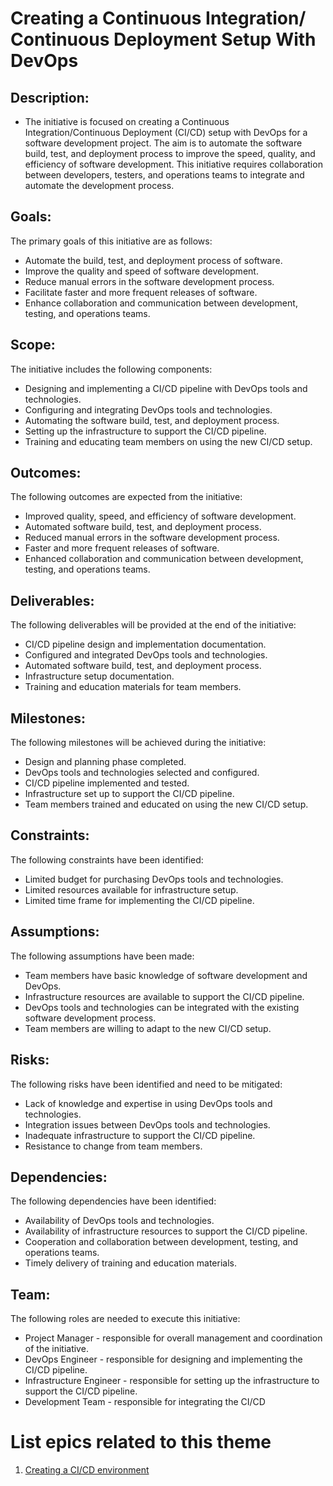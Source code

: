 # Creating a Continuous Integration/ Continuous Deployment Setup With DevOps

## Description:
* The initiative is focused on creating a Continuous Integration/Continuous Deployment (CI/CD) setup with DevOps for a software development project. The aim is to automate the software build, test, and deployment process to improve the speed, quality, and efficiency of software development. This initiative requires collaboration between developers, testers, and operations teams to integrate and automate the development process.

## Goals:
The primary goals of this initiative are as follows:

* Automate the build, test, and deployment process of software.
* Improve the quality and speed of software development.
* Reduce manual errors in the software development process.
* Facilitate faster and more frequent releases of software.
* Enhance collaboration and communication between development, testing, and operations teams.

## Scope:
The initiative includes the following components:

* Designing and implementing a CI/CD pipeline with DevOps tools and technologies.
* Configuring and integrating DevOps tools and technologies.
* Automating the software build, test, and deployment process.
* Setting up the infrastructure to support the CI/CD pipeline.
* Training and educating team members on using the new CI/CD setup.

## Outcomes:
The following outcomes are expected from the initiative:

* Improved quality, speed, and efficiency of software development.
* Automated software build, test, and deployment process.
* Reduced manual errors in the software development process.
* Faster and more frequent releases of software.
* Enhanced collaboration and communication between development, testing, and operations teams.

## Deliverables:
The following deliverables will be provided at the end of the initiative:

* CI/CD pipeline design and implementation documentation.
* Configured and integrated DevOps tools and technologies.
* Automated software build, test, and deployment process.
* Infrastructure setup documentation.
* Training and education materials for team members.

## Milestones:
The following milestones will be achieved during the initiative:

* Design and planning phase completed.
* DevOps tools and technologies selected and configured.
* CI/CD pipeline implemented and tested.
* Infrastructure set up to support the CI/CD pipeline.
* Team members trained and educated on using the new CI/CD setup.

## Constraints:
The following constraints have been identified:

* Limited budget for purchasing DevOps tools and technologies.
* Limited resources available for infrastructure setup.
* Limited time frame for implementing the CI/CD pipeline.

## Assumptions:
The following assumptions have been made:

* Team members have basic knowledge of software development and DevOps.
* Infrastructure resources are available to support the CI/CD pipeline.
* DevOps tools and technologies can be integrated with the existing software development process.
* Team members are willing to adapt to the new CI/CD setup.

## Risks:
The following risks have been identified and need to be mitigated:

* Lack of knowledge and expertise in using DevOps tools and technologies.
* Integration issues between DevOps tools and technologies.
* Inadequate infrastructure to support the CI/CD pipeline.
* Resistance to change from team members.

## Dependencies:
The following dependencies have been identified:

* Availability of DevOps tools and technologies.
* Availability of infrastructure resources to support the CI/CD pipeline.
* Cooperation and collaboration between development, testing, and operations teams.
* Timely delivery of training and education materials.

## Team:
The following roles are needed to execute this initiative:

* Project Manager - responsible for overall management and coordination of the initiative.
* DevOps Engineer - responsible for designing and implementing the CI/CD pipeline.
* Infrastructure Engineer - responsible for setting up the infrastructure to support the CI/CD pipeline.
* Development Team - responsible for integrating the CI/CD

# List epics related to this theme
1. [Creating a CI/CD environment](epics/epic_devops.md)
